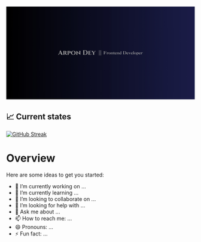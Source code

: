 ![The San Juan Mountains are beautiful!](https://raw.githubusercontent.com/arpon-dey/arpon-dey/main/gitBg.jpg "San Juan Mountains")

## 📈 Current states

[![GitHub Streak](https://github-readme-streak-stats.herokuapp.com?user=arpon-dey&theme=dark&card_width=800&background=0%2C000000%2C00053C&stroke=EBEBEB&border=4A4A4A&ring=D5D8E1&fire=EB8702&currStreakNum=EBEBEB&currStreakLabel=EB8702&sideLabels=C5C5C5)](https://git.io/streak-stats)

# Overview

Here are some ideas to get you started:

- 🔭 I’m currently working on ...
- 🌱 I’m currently learning ...
- 👯 I’m looking to collaborate on ...
- 🤔 I’m looking for help with ...
- 💬 Ask me about ...
- 📫 How to reach me: ...
- 😄 Pronouns: ...
- ⚡ Fun fact: ...
